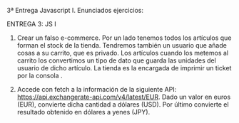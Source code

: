 3ª Entrega Javascript I. Enunciados ejercicios:

ENTREGA 3: JS I

1. Crear un falso e-commerce. Por un lado tenemos todos los artículos que forman
 el stock de la tienda. Tendremos también un usuario que añade cosas a su carrito,
 que es privado. Los artículos cuando los metemos al carrito los convertimos un tipo de
 dato que guarda las unidades del usuario de dicho artículo. La tienda es la
 encargada de imprimir un ticket por la consola  .


2. Accede con fetch a la información de la siguiente API: https://api.exchangerate-api.com/v4/latest/EUR. Dado un valor en euros (EUR), convierte dicha cantidad a dólares (USD). Por último convierte el resultado obtenido en dólares a yenes (JPY).


